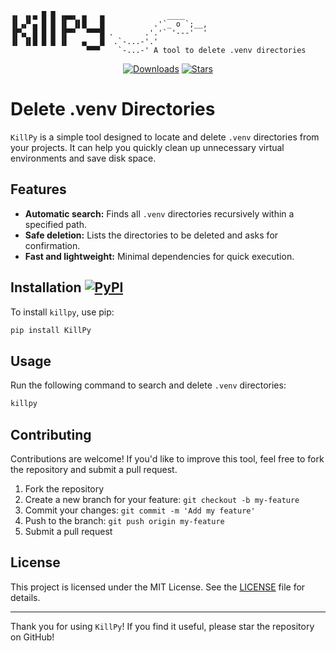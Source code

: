 ```plaintext
▗▖ ▗▖▄ █ █ ▗▄▄▖ ▄   ▄              ____
▐▌▗▞▘▄ █ █ ▐▌ ▐▌█   █           .'`_ o `;__,
▐▛▚▖ █ █ █ ▐▛▀▘  ▀▀▀█ .       .'.'` '---'  '
▐▌ ▐▌█ █ █ ▐▌   ▄   █  .`-...-'.'
                 ▀▀▀    `-...-' A tool to delete .venv directories
```

<div align="center">

[![Downloads](https://static.pepy.tech/personalized-badge/KillPy?period=month&units=international_system&left_color=grey&right_color=blue&left_text=PyPi%20Downloads)](https://pepy.tech/project/KillPy)
[![Stars](https://img.shields.io/github/stars/Tlaloc-Es/KillPy?color=yellow&style=flat)](https://github.com/Tlaloc-Es/KillPy/stargazers)

</div>

# Delete .venv Directories

`KillPy` is a simple tool designed to locate and delete `.venv` directories from your projects. It can help you quickly clean up unnecessary virtual environments and save disk space.

## Features

- **Automatic search:** Finds all `.venv` directories recursively within a specified path.
- **Safe deletion:** Lists the directories to be deleted and asks for confirmation.
- **Fast and lightweight:** Minimal dependencies for quick execution.

## Installation [![PyPI](https://img.shields.io/pypi/v/KillPy.svg)](https://pypi.org/project/KillPy/)

To install `killpy`, use pip:

```bash
pip install KillPy
```

## Usage

Run the following command to search and delete `.venv` directories:

```bash
killpy
```

## Contributing

Contributions are welcome! If you'd like to improve this tool, feel free to fork the repository and submit a pull request.

1. Fork the repository
1. Create a new branch for your feature: `git checkout -b my-feature`
1. Commit your changes: `git commit -m 'Add my feature'`
1. Push to the branch: `git push origin my-feature`
1. Submit a pull request

## License

This project is licensed under the MIT License. See the [LICENSE](LICENSE) file for details.

______________________________________________________________________

Thank you for using `KillPy`! If you find it useful, please star the repository on GitHub!
